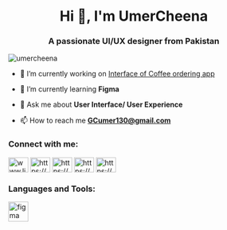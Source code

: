 <h1 align="center">Hi 👋, I'm UmerCheena</h1>
<h3 align="center">A passionate UI/UX designer from Pakistan</h3>

<p align="left"> <img src="https://komarev.com/ghpvc/?username=umercheena&label=Profile%20views&color=0e75b6&style=flat" alt="umercheena" /> </p>

- 🔭 I’m currently working on [Interface of Coffee ordering app](https://www.figma.com/file/SjNtErm3VJTw8s7zpDsujJ/Coffee-App?type=design&node-id=0%3A1&mode=design&t=yY5up09Dccr6KdAB-1)

- 🌱 I’m currently learning **Figma**

- 💬 Ask me about **User Interface/ User Experience**

- 📫 How to reach me **GCumer130@gmail.com**

<h3 align="left">Connect with me:</h3>
<p align="left">
<a href="(https://www.linkedin.com/in/umer-cheena-37455a24b/)" target="blank"><img align="center" src="https://raw.githubusercontent.com/rahuldkjain/github-profile-readme-generator/master/src/images/icons/Social/linked-in-alt.svg" alt="www.linkedin.com/in/ umer-cheena-sp20bcs012" height="30" width="40" /></a>
<a href="https://fb.com/https://www.facebook.com/malikumar.chheena" target="blank"><img align="center" src="https://raw.githubusercontent.com/rahuldkjain/github-profile-readme-generator/master/src/images/icons/Social/facebook.svg" alt="https://www.facebook.com/malikumar.chheena" height="30" width="40" /></a>
<a href="https://instagram.com/https://www.instagram.com/malikumarchheena/" target="blank"><img align="center" src="https://raw.githubusercontent.com/rahuldkjain/github-profile-readme-generator/master/src/images/icons/Social/instagram.svg" alt="https://www.instagram.com/malikumarchheena/" height="30" width="40" /></a>
<a href="https://dribbble.com/https://dribbble.com/cheena130" target="blank"><img align="center" src="https://raw.githubusercontent.com/rahuldkjain/github-profile-readme-generator/master/src/images/icons/Social/dribbble.svg" alt="https://dribbble.com/cheena130" height="30" width="40" /></a>
<a href="https://www.behance.net/https://www.behance.net/umercheena1" target="blank"><img align="center" src="https://raw.githubusercontent.com/rahuldkjain/github-profile-readme-generator/master/src/images/icons/Social/behance.svg" alt="https://www.behance.net/umercheena1" height="30" width="40" /></a>
</p>

<h3 align="left">Languages and Tools:</h3>
<p align="left"> <a href="https://www.figma.com/" target="_blank" rel="noreferrer"> <img src="https://www.vectorlogo.zone/logos/figma/figma-icon.svg" alt="figma" width="40" height="40"/> </a> </p>


